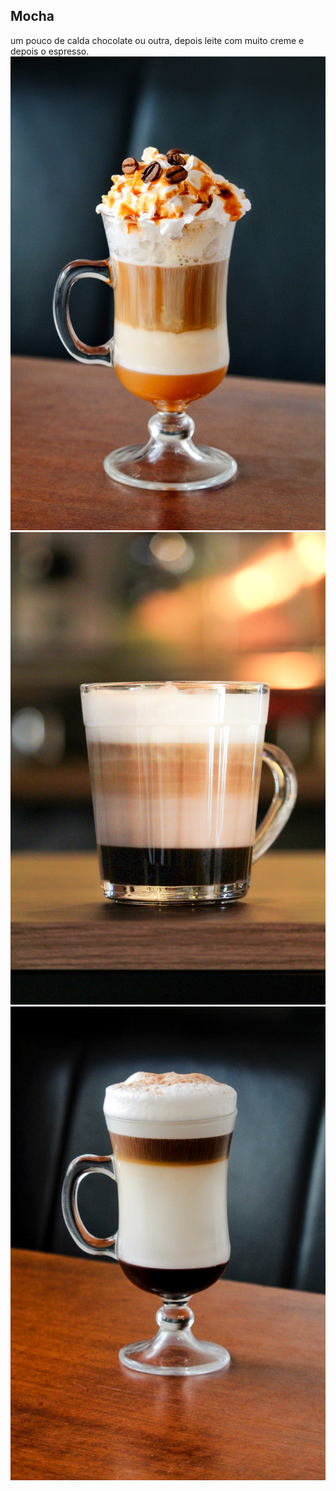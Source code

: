 ## Mocha 
um pouco de calda chocolate ou outra, depois leite com muito creme e depois o
espresso.
![mocha](/Apoio/conteudos-para-as-paginas/Fotos/mocha-caramelo.jpg)
![mocha](/Apoio/conteudos-para-as-paginas/Fotos/mocha-classico.jpg)
![mocha](/Apoio/conteudos-para-as-paginas/Fotos/mocha-classico2.jpg)

